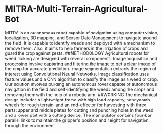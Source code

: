 # MITRA-Multi-Terrain-Agricultural-Bot
MITRA is an autonomous robot capable of navigation using computer vision, localization, 3D mapping, and Sensor Data Management to navigate around the field. It is capable to identify weeds and deployed with a mechanism to remove them. Also, it aims to help farmers in the irrigation of crops and guard the crop against pests.
##METHODOLOGY
Agricultural robots for weed picking are designed with several components. Image acquisition and processing involve capturing and filtering the image to get a clear image of the crop for accurate prediction. Image segmentation extracts the region of interest using Convolutional Neural Networks. Image classification uses feature values and a CNN algorithm to classify the image as a weed or crop. Our solution involves building an autonomous rover capable of autonomous navigation in the field and self-identifying the weeds among the crops and removing them with the help of a robotic arm.
##WORKING
The mechanical design includes a lightweight frame with high load capacity, honeycomb wheels for rough terrain, and an end-effector for harvesting with three parts: upper and middle plates for cutting and punching holes in the weed and a lower part with a cutting device. The manipulator contains four-bar parallel links to maintain the gripper's position and height for navigation through the environment.
